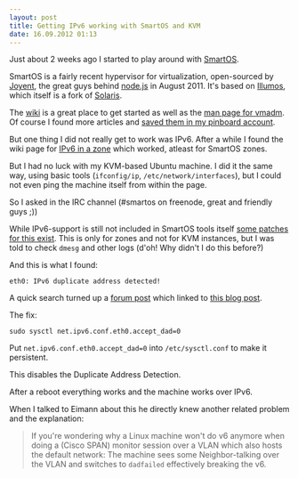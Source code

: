 ```yaml
---
layout: post
title: Getting IPv6 working with SmartOS and KVM
date: 16.09.2012 01:13
---
```


Just about 2 weeks ago I started to play around with [SmartOS][].

SmartOS is a fairly recent hypervisor for virtualization, open-sourced by
[Joyent][], the great guys behind [node.js][nodejs] in August 2011. It's based on [Illumos][], which
itself is a fork of [Solaris][].

The [wiki][] is a great place to get started as well as the [man page for vmadm][manpage].
Of course I found more articles and [saved them in my pinboard account][pinboard].

But one thing I did not really get to work was IPv6. After a while I found the
wiki page for [IPv6 in a zone][ipv6zone] which worked, atleast for SmartOS
zones.

But I had no luck with my KVM-based Ubuntu machine. I did it the same way,
using basic tools (`ifconfig/ip`, `/etc/network/interfaces`), but I could not
even ping the machine itself from within the page.

So I asked in the IRC channel (#smartos on freenode, great and friendly guys ;))

While IPv6-support is still not included in SmartOS tools itself [some patches for this exist][ip6patches].
This is only for zones and not for KVM instances, but I was told to check `dmesg` and other logs (d'oh! Why didn't I do this before?)

And this is what I found:

    eth0: IPv6 duplicate address detected!

A quick search turned up a [forum post][forumpost] which linked to [this blog post][duplicatefix].

The fix:

    sudo sysctl net.ipv6.conf.eth0.accept_dad=0

Put `net.ipv6.conf.eth0.accept_dad=0` into `/etc/sysctl.conf` to make it persistent.

This disables the Duplicate Address Detection.

After a reboot everything works and the machine works over IPv6.

When I talked to Eimann about this he directly knew another related problem and the explanation:

> If you're wondering why a Linux machine won't do v6 anymore when doing a
> (Cisco SPAN) monitor session over a VLAN which also hosts the default network:
> The machine sees some Neighbor-talking over the VLAN and switches to `dadfailed`
> effectively breaking the v6.



[smartos]: http://smartos.org/
[nodejs]: http://nodejs.org/
[illumos]: http://illumos.org
[solaris]: http://en.wikipedia.org/wiki/Solaris
[joyent]: http://joyent.com/
[wiki]: http://wiki.smartos.org/
[manpage]: https://github.com/joyent/smartos-live/blob/master/src/vm/man/vmadm.1m.md
[pinboard]: https://pinboard.in/u:badboy/t:smartos/
[ipv6zone]: http://wiki.smartos.org/display/DOC/Setting+up+IPv6+in+a+Zone
[ip6patches]: https://github.com/joshie/smartos-live/tree/ip6
[duplicatefix]: http://timesinker.blogspot.de/2009/11/karmic-ipv6-global-address-problems.html
[forumpost]: http://ubuntuforums.org/showthread.php?t=1410306
